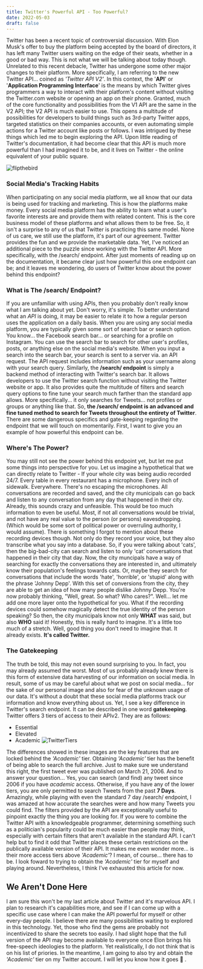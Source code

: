 ```yaml
---
title: Twitter's Powerful API - Too Powerful?
date: 2022-05-03
draft: false
---
```


Twitter has been a recent topic of controversial discussion. With Elon Musk's offer to buy the platform being accepted by the board of directors, it has left many Twitter users waiting on the edge of their seats, whether in a good or bad way. This is not what we will be talking about today though. Unrelated to this recent debacle, Twitter has undergone some other major changes to their platform. More specifically, I am referring to the new Twitter API... coined as *'Twitter API V2'*. In this context, the '**API**' or '**Application Programming Interface**' is the means by which Twitter gives programmers a way to interact with their platform's content without visiting the Twitter.com website or opening an app on their phone. Granted, much of the core functionality and possibilities from the V1 API are the same in the V2 API; the V2 API is much easier to use. This opens a multitude of possibilities for developers to build things such as 3rd-party Twitter apps, targeted statistics on their companies accounts, or even automating simple actions for a Twitter account like posts or follows. I was intrigued by these things which led me to begin exploring the API. Upon little reading of Twitter's documentation, it had become clear that this API is much more powerful than I had imagined it to be, and it lives on Twitter - the online equivalent of your public square. 

![flipthebird](/flipthebird.png#center)


### Social Media's Tracking Habits
When participating on any social media platform, we all know that our data is being used for tracking and marketing. This is how the platforms make money. Every social media platform has the ability to learn what a user's favorite interests are and provide them with related content. This is the core business model of these platforms and what allows them to be free. So, it isn't a surprise to any of us that Twitter is practicing this same model. None of us care, we still use the platform, it's part of our agreement. Twitter provides the fun and we provide the marketable data. 
Yet, I've noticed an additional piece to the puzzle since working with the Twitter API. More specifically, with the /search/ endpoint. After just moments of reading up on the documentation, it became clear just how powerful this one endpoint can be; and it leaves me wondering, do users of Twitter know about the power behind this endpoint? 

### What is The /search/ Endpoint?
If you are unfamiliar with using APIs, then you probably don't really know what I am talking about yet. Don't worry, it's simple. To better understand what an *API* is doing, it may be easier to relate it to how a regular person uses the application on a daily basis. When you are using any social media platform, you are typically given some sort of search bar or search option. You know... the Facebook search bar... or searching for a profile on Instagram. You can use the search bar to search for other user's profiles, posts, or anything else on the social media's website. When you input a search into the search bar, your search is sent to a server via. an API request. The API request includes information such as your username along with your search query. Similarly, the **/search/ endpoint** is simply a backend method of interacting with Twitter's search bar. It allows developers to use the Twitter search function without visiting the Twitter website or app. It also provides quite the multitude of filters and search query options to fine tune your search much farther than the standard app allows. More specifically... it only searches for Tweets... not profiles or groups or anything like that.
So, **the /search/ endpoint is an advanced and fine tuned method to search for Tweets throughout the entirety of Twitter**.
There are some dangerous specifics and gate-keeping regarding the endpoint that we will touch on momentarily. First, I want to give you an example of how powerful this endpoint can be.

### Where's The Power?
You may still not see the power behind this endpoint yet, but let me put some things into perspective for you. Let us imagine a hypothetical that we can directly relate to Twitter - If your whole city was being audio recorded 24/7. 
Every table in every restaurant has a microphone. Every inch of sidewalk. Everywhere. There's no escaping the microphones. All conversations are recorded and saved, and the city municipals can go back and listen to any conversation from any day that happened in their city. Already, this sounds crazy and unfeasible. This would be too much information to even be useful. Most, if not all conversations would be trivial, and not have any real value to the person (or persons) eavesdropping. (Which would be some sort of political power or overruling authority, I would assume). There is something I forgot to mention about these recording devices though. Not only do they record your voice, but they also transcribe what you say into a database. So, if you were talking about 'cats', then the big-bad-city can search and listen to only 'cat' conversations that happened in their city that day. Now, the city muncipals have a way of searching for exactly the conversations they are interested in, and ultimately know their population's feelings towards cats. Or, maybe they search for conversations that include the words 'hate', 'horrible', or 'stupid' along with the phrase 'Johnny Depp'. With this set of conversions from the city, they are able to get an idea of how many people dislike Johnny Depp.
You're now probably thinking, "Well, great. So what? Who cares?". Well... let me add one more layer onto the hypothetical for you. What if the recording devices could somehow magically detect the true identity of the person speaking? So then, the city municipals know not only **WHAT** was said, but also **WHO** said it! Honestly, this is really hard to imagine. It's a little too much of a stretch. Well, good thing you don't need to imagine that. It already exists. **It's called Twitter.**

### The Gatekeeping
The truth be told, this may not even sound surprising to you. In fact, you may already assumed the worst. Most of us probably already knew there is this form of extensive data harvesting of our information on social media. In result, some of us may be careful about what we post on social media... for the sake of our personal image and also for fear of the unknown usage of our data. It's without a doubt that these social media platforms track our information and know everything about us. Yet, I see a key difference in Twitter's search endpoint. It can be described in one word **gatekeeping**. 
Twitter offers 3 tiers of access to their APIv2. They are as follows:
- Essential
- Elevated
- Academic
![TwitterTiers](/twittertiers.png)

The differences showed in these images are the key features that are locked behind the *'Academic'* tier. Obtaining *'Academic'* tier has the benefit of being able to search the full archive. Just to make sure we understand this right, the first tweet ever was published on March 21, 2006. And to answer your question... Yes, you can search (and find) any tweet since 2006 if you have *academic* access. Otherwise, if you have any of the lower tiers, you are only permitted to search Tweets from the past **7 Days**. 
Amazingly, while playing with even the standard 7 day /search/ endpoint, I was amazed at how accurate the searches were and how many Tweets you could find. The filters provided by the API are exceptionally useful to pinpoint exactly the thing you are looking for. If you were to combine the Twitter API with a knowledgeable programmer, determining something such as a politician's popularity could be much easier than people may think, especially with certain filters that aren't available in the standard API. 
I can't help but to find it odd that Twitter places these certain restrictions on the publically available version of their API. It makes me even wonder more... is their more access tiers above *'Academic'*? I mean, of course... there has to be. I look foward to trying to obtain the *'Academic'* tier for myself and playing around. Nevertheless, I think I've exhausted this article for now.

## We Aren't Done Here
I am sure this won't be my last article about Twitter and it's marvelous API. I plan to research it's capabilities more, and see if I can come up with a specific use case where I can make the API powerful for myself or other every-day people. I believe there are many possibilities waiting to explored in this technology. Yet, those who find the gems are probably not incentivized to share the secrets too easily.
I had slight hope that the full version of the API may become available to everyone once Elon brings his free-speech ideologies to the platform. Yet realistically, I do not think that is on his list of priories. In the meantime, I am going to also try and obtain the *'Academic'* tier on my Twitter account. I will let you know how it goes 🙂 .





 
 
